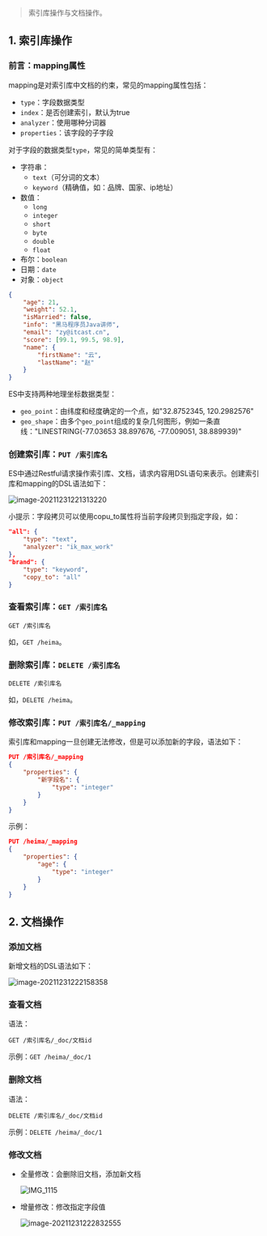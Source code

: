 > 索引库操作与文档操作。

## 1. 索引库操作

### 前言：mapping属性

mapping是对索引库中文档的约束，常见的mapping属性包括：

- `type`：字段数据类型
- `index`：是否创建索引，默认为true
- `analyzer`：使用哪种分词器
- `properties`：该字段的子字段

对于字段的数据类型`type`，常见的简单类型有：

- 字符串：
    - `text`（可分词的文本）
    - `keyword`（精确值，如：品牌、国家、ip地址）
- 数值：
    - `long`
    - `integer`
    - `short`
    - `byte`
    - `double`
    - `float`
- 布尔：`boolean`
- 日期：`date`
- 对象：`object`

```json
{
    "age": 21,
    "weight": 52.1,
    "isMarried": false,
    "info": "黑马程序员Java讲师",
    "email": "zy@itcast.cn",
    "score": [99.1, 99.5, 98.9],
    "name": {
        "firstName": "云",
        "lastName": "赵"
    }
}
```

ES中支持两种地理坐标数据类型：

- `geo_point`：由纬度和经度确定的一个点，如"32.8752345, 120.2982576"
- `geo_shape`：由多个`geo_point`组成的复杂几何图形，例如一条直线："LINESTRING(-77.03653 38.897676, -77.009051, 38.889939)"

### 创建索引库：`PUT /索引库名`

ES中通过Restful请求操作索引库、文档，请求内容用DSL语句来表示。创建索引库和mapping的DSL语法如下：

![image-20211231221313220](../../resources/images/notebooks/JavaWeb/SpringCloud/image-20211231221313220.png)

小提示：字段拷贝可以使用copu_to属性将当前字段拷贝到指定字段，如：

```json
"all": {
    "type": "text",
    "analyzer": "ik_max_work"
},
"brand": {
    "type": "keyword",
    "copy_to": "all"
}
```

### 查看索引库：`GET /索引库名`

```http
GET /索引库名
```

如，`GET /heima`。

### 删除索引库：`DELETE /索引库名`

```http
DELETE /索引库名
```

如，`DELETE /heima`。

### 修改索引库：`PUT /索引库名/_mapping`

索引库和mapping一旦创建无法修改，但是可以添加新的字段，语法如下：

```json
PUT /索引库名/_mapping
{
	"properties": {
		"新字段名": {
			"type": "integer"
		}
	}
}
```

示例：

```json
PUT /heima/_mapping
{
	"properties": {
		"age": {
			"type": "integer"
		}
	}
}
```

## 2. 文档操作

### 添加文档

新增文档的DSL语法如下：

![image-20211231222158358](../../resources/images/notebooks/JavaWeb/SpringCloud/image-20211231222158358.png)

### 查看文档

语法：

```http
GET /索引库名/_doc/文档id
```

示例：`GET /heima/_doc/1`

### 删除文档

语法：

```http
DELETE /索引库名/_doc/文档id
```

示例：`DELETE /heima/_doc/1`

### 修改文档

- 全量修改：会删除旧文档，添加新文档

    ![IMG_1115](../../resources/images/notebooks/JavaWeb/SpringCloud/IMG_1115.JPG)

- 增量修改：修改指定字段值

    ![image-20211231222832555](../../resources/images/notebooks/JavaWeb/SpringCloud/image-20211231222832555.png)

